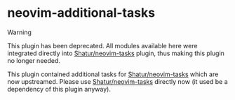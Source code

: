 neovim-additional-tasks
=========================

> [!WARNING]
> This plugin has been deprecated. All modules available here were integrated directly into [Shatur/neovim-tasks](https://github.com/Shatur/neovim-tasks) plugin, thus making this plugin no longer needed.

This plugin contained additional tasks for [Shatur/neovim-tasks](https://github.com/Shatur/neovim-tasks) which are now upstreamed. Please use [Shatur/neovim-tasks](https://github.com/Shatur/neovim-tasks) directly now (it used be a dependency of this plugin anyway).
